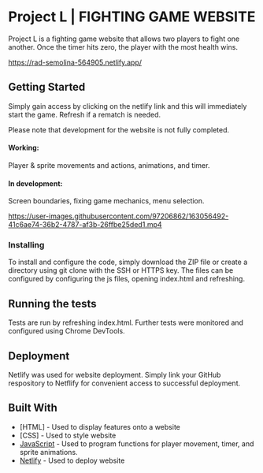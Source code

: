 # Project L | FIGHTING GAME WEBSITE

Project L is a fighting game website that allows two players to fight one another. Once the timer hits zero, the player with the most health wins. 

https://rad-semolina-564905.netlify.app/

## Getting Started

Simply gain access by clicking on the netlify link and this will immediately start the game. Refresh if a rematch is needed.

Please note that development for the website is not fully completed.

#### Working: 
Player & sprite movements and actions, animations, and timer.

#### In development:
Screen boundaries, fixing game mechanics, menu selection.

https://user-images.githubusercontent.com/97206862/163056492-41c6ae74-36b2-4787-af3b-26ffbe25ded1.mp4

### Installing

To install and configure the code, simply download the ZIP file or create a directory using git clone with the SSH or HTTPS key. The files can be configured by configuring the js files, opening index.html and refreshing. 

## Running the tests

Tests are run by refreshing index.html. Further tests were monitored and configured using Chrome DevTools. 

## Deployment

Netlify was used for website deployment. Simply link your GitHub respository to Netflify for convenient access to successful deployment.

## Built With

* [HTML] - Used to display features onto a website
* [CSS] - Used to style website 
* [JavaScript](https://www.javascript.com/) - Used to program functions for player movement, timer, and sprite animations.
* [Netlify](https://www.netlify.com/) - Used to deploy website
